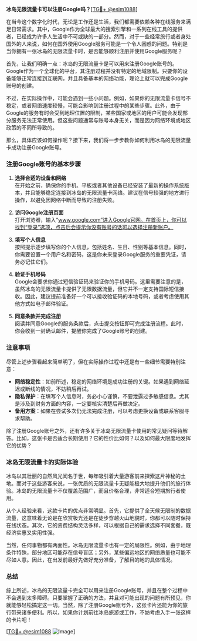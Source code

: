 **冰岛无限流量卡可以注册Google吗？**[[TG💪+ @esim1088](https://t.me/s/esim1088)]

在当今这个数字化时代，无论是工作还是生活，我们都需要依赖各种在线服务来满足日常需求。其中，Google作为全球最大的搜索引擎和一系列在线工具的提供者，已经成为许多人生活中不可或缺的一部分。然而，对于一些经常旅行或者身处国外的人来说，如何在国外使用Google服务可能是一个令人困惑的问题。特别是当你拥有一张冰岛的无限流量卡时，是否能够顺利注册并使用Google服务呢？

首先，让我们明确一点：冰岛的无限流量卡是可以用来注册Google账号的。Google作为一个全球化的平台，其注册过程并没有特定的地域限制。只要你的设备能够正常连接到互联网，并且具备基本的网络功能，理论上就可以完成Google账号的创建。

不过，在实际操作中，可能会遇到一些小问题。例如，如果你的无限流量卡信号不稳定，或者网络速度较慢，可能会影响到注册过程中的某些步骤。此外，由于Google的服务有时会受到地理位置的限制，某些国家或地区的用户可能会发现部分服务无法正常使用。但这些问题通常与账号本身无关，而是因为网络环境或地区政策的不同所导致的。

那么，具体应该如何操作呢？接下来，我们将一步步教你如何利用冰岛的无限流量卡成功注册Google账号。

### 注册Google账号的基本步骤

1. **选择合适的设备和网络**  
   在开始之前，确保你的手机、平板或者其他设备已经安装了最新的操作系统版本，并且能够稳定连接到冰岛的无限流量卡网络。建议在信号较强的地方进行操作，以避免因网络中断而导致的注册失败。

2. **访问Google注册页面**  
   打开浏览器，输入“www.google.com”进入Google官网。在首页上，你可以找到“登录”选项，点击后会提示你没有账号的话可以选择注册新账户。

3. **填写个人信息**  
   按照提示逐步填写你的个人信息，包括姓名、生日、性别等基本信息。同时，你需要设置一个用户名和密码，这是你未来登录Google服务的重要凭证，请务必记住它们。

4. **验证手机号码**  
   Google会要求你通过短信验证码来验证你的手机号码。这里需要注意的是，虽然冰岛的无限流量卡提供了无限数据流量，但它并不一定支持国际短信接收。因此，建议提前准备好一个可以接收验证码的本地号码，或者考虑使用其他方式如电子邮件验证。

5. **同意条款并完成注册**  
   阅读并同意Google的服务条款后，点击提交按钮即可完成注册流程。此时，你会收到一封确认邮件，提醒你完成了Google账号的创建。

### 注意事项

尽管上述步骤看起来简单明了，但在实际操作过程中还是有一些细节需要特别注意：

- **网络稳定性**：如前所述，稳定的网络环境是成功注册的关键。如果遇到网络延迟或断线的情况，不妨稍后再试。
- **隐私保护**：在填写个人信息时，务必小心谨慎，不要泄露过多敏感信息。尤其是涉及到财务方面的内容，一定要核实清楚后再做决定。
- **备用方案**：如果在尝试多次仍无法完成注册，可以考虑更换设备或联系客服寻求帮助。

除了注册Google账号之外，还有许多关于冰岛无限流量卡使用的常见疑问等待解答。比如，这张卡是否适合长期使用？它的性价比如何？以及如何最大限度地发挥它的优势？

### 冰岛无限流量卡的实际体验

冰岛以其壮丽的自然风光闻名于世，每年吸引着大量游客前来探索这片神秘的土地。而对于这些游客来说，一张优质的无限流量卡无疑能极大地提升他们的旅行体验。冰岛的无限流量卡不仅覆盖范围广，而且价格合理，非常适合短期旅行者使用。

从个人经验来看，这款卡片的优点非常明显。首先，它提供了全天候无限制的数据流量，这意味着无论是在欣赏极光还是在徒步穿越火山地貌时，你都可以随时保持在线状态。其次，它的资费结构灵活多样，可以根据自己的需求选择不同套餐，既经济实惠又实用性强。

当然，任何事物都有两面性。冰岛无限流量卡也有一定的局限性。例如，由于地理条件特殊，部分地区可能存在信号盲区；另外，某些偏远地区的网络质量也可能不尽如人意。因此，在出发前最好先做好充分准备，了解目的地的具体情况。

### 总结

综上所述，冰岛的无限流量卡完全可以用来注册Google账号，并且在整个过程中不会遇到太多障碍。只要掌握了正确的方法，并且对可能出现的问题有所预见，你就能够轻松搞定这一切。当然，除了注册Google账号外，这张卡片还能为你的旅行带来诸多便利。所以，如果你计划前往冰岛旅游或工作，不妨考虑入手一张这样的卡片吧！

[[TG💪+ @esim1088](https://t.me/s/esim1088) ![Image](https://i.postimg.cc/4NQfJmqS/Snipaste-2025-05-13-00-14-12.png)]